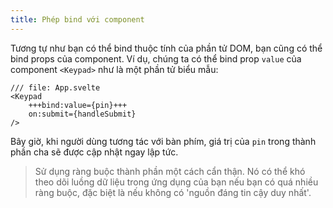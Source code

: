 ```yaml
---
title: Phép bind với component
---
```


Tương tự như bạn có thể bind thuộc tính của phần tử DOM, bạn cũng có thể bind props của component. Ví dụ, chúng ta có thể bind prop `value` của component `<Keypad>` như là một phần tử biểu mẫu:

```svelte
/// file: App.svelte
<Keypad
	+++bind:value={pin}+++
	on:submit={handleSubmit}
/>
```

Bây giờ, khi người dùng tương tác với bàn phím, giá trị của `pin` trong thành phần cha sẽ được cập nhật ngay lập tức.

> Sử dụng ràng buộc thành phần một cách cẩn thận. Nó có thể khó theo dõi luồng dữ liệu trong ứng dụng của bạn nếu bạn có quá nhiều ràng buộc, đặc biệt là nếu không có 'nguồn đáng tin cậy duy nhất'.

